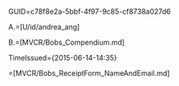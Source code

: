 GUID=c78f8e2a-5bbf-4f97-9c85-cf8738a027d6

A.=[U/id/andrea_ang]

B.=[MVCR/Bobs_Compendium.md]

TimeIssued={2015-06-14-14:35}

=[MVCR/Bobs_ReceiptForm_NameAndEmail.md]